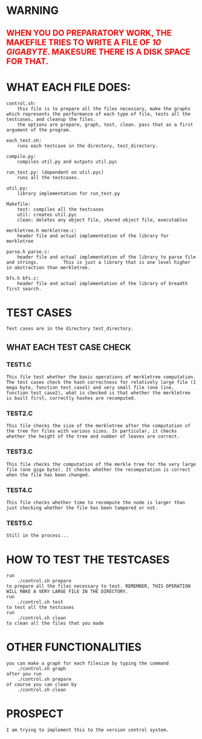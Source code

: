 # WARNING

## <span style = "color:red">WHEN YOU DO PREPARATORY WORK, THE MAKEFILE TRIES TO WRITE A FILE OF <em>10 GIGABYTE</em>. MAKESURE THERE IS A DISK SPACE FOR THAT.</span>

# WHAT EACH FILE DOES:
	control.sh:
		this file is to prepare all the files necessary, make the graphs which represents the performance of each type of file, tests all the testcases, and cleanup the files.
		the options are prepare, graph, test, clean. pass that as a first argument of the program.
 
	each_test.sh:
		runs each testcase in the directory, test_directory.

	compile.py: 
		compiles util.py and outputs util.pyc 

	run_test.py: (dependent on util.pyc) 
		runs all the testcases. 

	util.py: 
		library implementation for run_test.py 

	Makefile: 
		test: compiles all the testcases
		util: creates util.pyc 
		clean: deletes any object file, shared object file, executables  
	
	merkletree.h merkletree.c:
		header file and actual implementation of the library for merkletree

	parse.h parse.c:
		header file and actual implementation of the library to parse file and strings. 		This is just a library that is one level higher in abstraction than merkletree. 

	bfs.h bfs.c:
		header file and actual implementation of the library of breadth first search.

# TEST CASES
	Test cases are in the directory test_directory. 
## WHAT EACH TEST CASE CHECK 
### TEST1.C 
	This file test whether the basic operations of merkletree computation. 
	The test cases check the hash correctness for relatively large file (1 mega byte, function test_case1) and very small file (one line, function test_case2), what is checked is that whether the merkletree is built first, correctly hashes are recomputed.
### TEST2.C
	This file checks the size of the merkletree after the computation of the tree for files with various sizes. In particular, it checks whether the height of the tree and number of leaves are correct. 
### TEST3.C
	This file checks the computation of the merkle tree for the very large file (one giga byte). It checks whether the recomputation is correct when the file has been changed. 
### TEST4.C 
	This file checks whether time to recompute the node is larger than just checking whether the file has been tampered or not. 
### TEST5.C 
	Still in the process...
	 
# HOW TO TEST THE TESTCASES 	
	run 
		./control.sh prepare 
	to prepare all the files necessary to test. REMEMBER, THIS OPERATION WILL MAKE A VERY LARGE FILE IN THE DIRECTORY.
	run	
		./control.sh test
	to test all the testcases
	run 
		./control.sh clean
	to clean all the files that you made

# OTHER FUNCTIONALITIES
	you can make a graph for each filesize by typing the command
		./control.sh graph 
	after you run
		./control.sh prepare
	of course you can clean by 
		./control.sh clean

# PROSPECT
	I am trying to implement this to the version control system. 
